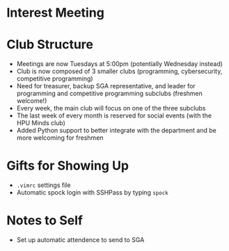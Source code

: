 # Interest Meeting

# Club Structure
- Meetings are now Tuesdays at 5:00pm (potentially Wednesday instead)
- Club is now composed of 3 smaller clubs (programming, cybersecurity, competitive programming)
- Need for treasurer, backup SGA representative, and leader for programming and competitive programming subclubs (freshmen welcome!)
- Every week, the main club will focus on one of the three subclubs
- The last week of every month is reserved for social events (with the HPU Minds club)
- Added Python support to better integrate with the department and be more welcoming for freshmen


# Gifts for Showing Up
- `.vimrc` settings file
- Automatic spock login with SSHPass by typing `spock`

# Notes to Self
- Set up automatic attendence to send to SGA
